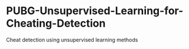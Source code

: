 # PUBG-Unsupervised-Learning-for-Cheating-Detection
Cheat detection using unsupervised learning methods
